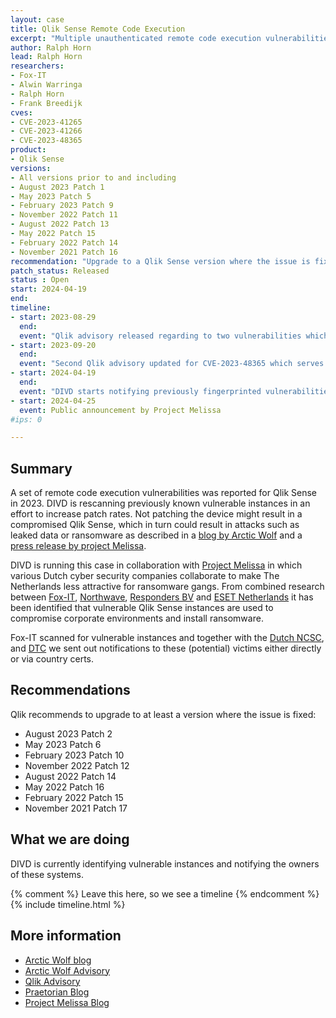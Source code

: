 ```yaml
---
layout: case
title: Qlik Sense Remote Code Execution
excerpt: "Multiple unauthenticated remote code execution vulnerabilities in Qlik Sense"
author: Ralph Horn
lead: Ralph Horn
researchers:
- Fox-IT
- Alwin Warringa
- Ralph Horn
- Frank Breedijk
cves:
- CVE-2023-41265
- CVE-2023-41266
- CVE-2023-48365
product: 
- Qlik Sense
versions: 
- All versions prior to and including
- August 2023 Patch 1
- May 2023 Patch 5
- February 2023 Patch 9
- November 2022 Patch 11
- August 2022 Patch 13
- May 2022 Patch 15
- February 2022 Patch 14
- November 2021 Patch 16
recommendation: "Upgrade to a Qlik Sense version where the issue is fixed. The issue is fixed in the following versions: August 2023 Patch 1, May 2023 Patch 5, February 2023 Patch 9,November 2022 Patch 11,August 2022 Patch 13, May 2022 Patch 15, February 2022 Patch 14, November 2021 Patch 16"
patch_status: Released
status : Open
start: 2024-04-19
end: 
timeline:
- start: 2023-08-29
  end:
  event: "Qlik advisory released regarding to two vulnerabilities which result in a remote code execution vulnerability when combined."
- start: 2023-09-20
  end:
  event: "Second Qlik advisory updated for CVE-2023-48365 which serves as a bypass for the previous two CVE's"
- start: 2024-04-19
  end:
  event: "DIVD starts notifying previously fingerprinted vulnerabilities."
- start: 2024-04-25
  event: Public announcement by Project Melissa
#ips: 0

---
```

## Summary

A set of remote code execution vulnerabilities was reported for Qlik Sense in 2023. DIVD is rescanning previously known vulnerable instances in an effort to increase patch rates. Not patching the device might result in a compromised Qlik Sense, which in turn could result in attacks such as leaked data or ransomware as described in a [blog by Arctic Wolf](https://arcticwolf.com/resources/blog/qlik-sense-exploited-in-cactus-ransomware-campaign/) and a [press release by project Melissa](https://cyberveilignederland.nl/actueel/persbericht-samenwerkingsverband-melissa-vindt-diverse-nederlandse-slachtoffers-van-ransomwaregroepering-cactus).

DIVD is running this case in collaboration with [Project Melissa](https://www.ncsc.nl/actueel/nieuws/2023/oktober/3/melissa-samenwerkingsverband-ransomwarebestrijding) in which various Dutch cyber security companies collaborate to make The Netherlands less attractive for ransomware gangs. From combined research between [Fox-IT](https://blog.fox-it.com/2024/04/25/sifting-through-the-spines-identifying-potential-cactus-ransomware-victims/), [Northwave](https://northwave-cybersecurity.com/whitepapers-articles/pricksense-how-cactus-exploits-qlik-sense), [Responders BV](https://www.responders.nu/) and [ESET Netherlands](https://www.eset.com/nl/) it has been identified that vulnerable Qlik Sense instances are used to compromise corporate environments and install ransomware.

Fox-IT scanned for vulnerable instances and together with the [Dutch NCSC](https://ncsc.nl), and [DTC](https://www.digitaltrustcenter.nl/) we sent out notifications to these (potential) victims either directly or via country certs.

## Recommendations

Qlik recommends to upgrade to at least a version where the issue is fixed:
* August 2023 Patch 2 
* May 2023 Patch 6 
* February 2023 Patch 10 
* November 2022 Patch 12 
* August 2022 Patch 14 
* May 2022 Patch 16 
* February 2022 Patch 15 
* November 2021 Patch 17 


## What we are doing

DIVD is currently identifying vulnerable instances and notifying the owners of these systems.

{% comment %}  Leave this here, so we see a timeline {% endcomment %}
{% include timeline.html %}

## More information
* [Arctic Wolf blog](https://arcticwolf.com/resources/blog/qlik-sense-exploited-in-cactus-ransomware-campaign/)
* [Arctic Wolf Advisory](https://arcticwolf.com/resources/blog/cve-2023-41265-cve-2023-41266-cve-2023-48365/)
* [Qlik Advisory](https://community.qlik.com/t5/Official-Support-Articles/Critical-Security-fixes-for-Qlik-Sense-Enterprise-for-Windows/ta-p/2120325)
* [Praetorian Blog](https://www.praetorian.com/blog/doubleqlik-bypassing-the-original-fix-for-cve-2023-41265/)
* [Project Melissa Blog](https://cyberveilignederland.nl/actueel/persbericht-samenwerkingsverband-melissa-vindt-diverse-nederlandse-slachtoffers-van-ransomwaregroepering-cactus)